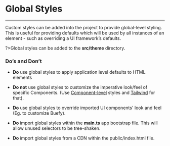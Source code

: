 # Global Styles
-----------------

Custom styles can be added into the project to provide global-level styling. This is useful for providing defaults which will be used by all instances of an element - such as overriding a UI framework’s defaults.

?>Global styles can be added to the **src/theme** directory.

### Do’s and Don’t

*   **Do** use global styles to apply application level defaults to HTML elements
    
*   **Do not** use global styles to customize the imperative look/feel of specific Components. (Use [Component-level](Components.md) styles and [Tailwind](tailwind.md) for that).
    

*   **Do** use global styles to override imported UI components' look and feel (Eg. to customize Buefy).
    
*   **Do** import global styles within the **main.ts** app bootstrap file. This will allow unused selectors to be tree-shaken.
    
*   **Do** import global styles from a CDN within the public/index.html file.